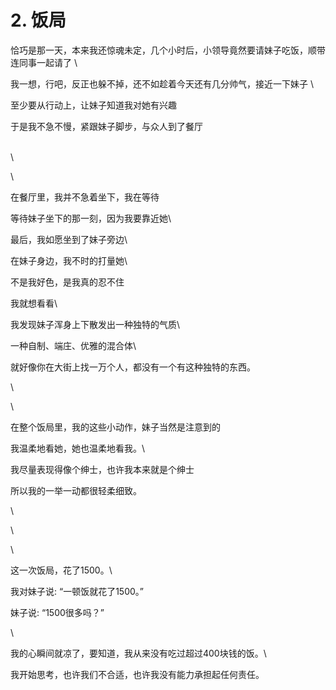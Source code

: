 # 2. 饭局

恰巧是那一天，本来我还惊魂未定，几个小时后，小领导竟然要请妹子吃饭，顺带连同事一起请了 \


我一想，行吧，反正也躲不掉，还不如趁着今天还有几分帅气，接近一下妹子 \


至少要从行动上，让妹子知道我对她有兴趣



于是我不急不慢，紧跟妹子脚步，与众人到了餐厅

\
\


\


在餐厅里，我并不急着坐下，我在等待



等待妹子坐下的那一刻，因为我要靠近她\


最后，我如愿坐到了妹子旁边\


在妹子身边，我不时的打量她\


不是我好色，是我真的忍不住



我就想看看\


我发现妹子浑身上下散发出一种独特的气质\


一种自制、端庄、优雅的混合体\


就好像你在大街上找一万个人，都没有一个有这种独特的东西。



\


\


在整个饭局里，我的这些小动作，妹子当然是注意到的



我温柔地看她，她也温柔地看我。\


我尽量表现得像个绅士，也许我本来就是个绅士



所以我的一举一动都很轻柔细致。

\


\


\


这一次饭局，花了1500。\


我对妹子说: “一顿饭就花了1500。”



妹子说: “1500很多吗？”

\




我的心瞬间就凉了，要知道，我从来没有吃过超过400块钱的饭。\


我开始思考，也许我们不合适，也许我没有能力承担起任何责任。



